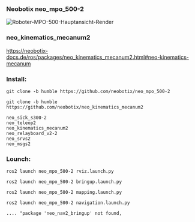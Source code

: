 ### Neobotix neo_mpo_500-2

![Roboter-MPO-500-Hauptansicht-Render](https://github.com/user-attachments/assets/5c61112e-7108-472b-a371-56d8b5e80b54)


### neo_kinematics_mecanum2

https://neobotix-docs.de/ros/packages/neo_kinematics_mecanum2.html#neo-kinematics-mecanum

### Install:

```
git clone -b humble https://github.com/neobotix/neo_mpo_500-2
```

```
git clone -b humble https://github.com/neobotix/neo_kinematics_mecanum2

neo_sick_s300-2
neo_teleop2
neo_kinematics_mecanum2
neo_relayboard_v2-2
neo_srvs2
neo_msgs2
```

### Lounch:
```
ros2 launch neo_mpo_500-2 rviz.launch.py

ros2 launch neo_mpo_500-2 bringup.launch.py

ros2 launch neo_mpo_500-2 mapping.launch.py

ros2 launch neo_mpo_500-2 navigation.launch.py

.... "package 'neo_nav2_bringup' not found,
```
